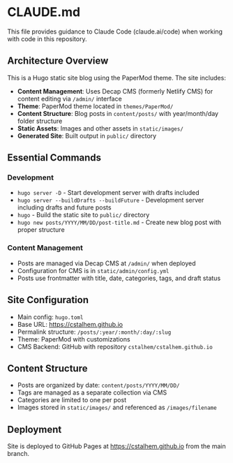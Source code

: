 # CLAUDE.md

This file provides guidance to Claude Code (claude.ai/code) when working with code in this repository.

## Architecture Overview

This is a Hugo static site blog using the PaperMod theme. The site includes:

- **Content Management**: Uses Decap CMS (formerly Netlify CMS) for content editing via `/admin/` interface
- **Theme**: PaperMod theme located in `themes/PaperMod/`
- **Content Structure**: Blog posts in `content/posts/` with year/month/day folder structure
- **Static Assets**: Images and other assets in `static/images/`
- **Generated Site**: Built output in `public/` directory

## Essential Commands

### Development
- `hugo server -D` - Start development server with drafts included
- `hugo server --buildDrafts --buildFuture` - Development server including drafts and future posts
- `hugo` - Build the static site to `public/` directory
- `hugo new posts/YYYY/MM/DD/post-title.md` - Create new blog post with proper structure

### Content Management
- Posts are managed via Decap CMS at `/admin/` when deployed
- Configuration for CMS is in `static/admin/config.yml`
- Posts use frontmatter with title, date, categories, tags, and draft status

## Site Configuration

- Main config: `hugo.toml`
- Base URL: https://cstalhem.github.io
- Permalink structure: `/posts/:year/:month/:day/:slug`
- Theme: PaperMod with customizations
- CMS Backend: GitHub with repository `cstalhem/cstalhem.github.io`

## Content Structure

- Posts are organized by date: `content/posts/YYYY/MM/DD/`
- Tags are managed as a separate collection via CMS
- Categories are limited to one per post
- Images stored in `static/images/` and referenced as `/images/filename`

## Deployment

Site is deployed to GitHub Pages at https://cstalhem.github.io from the main branch.